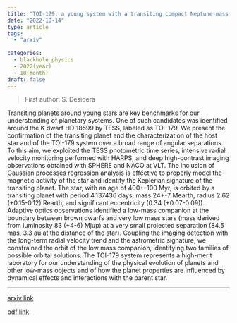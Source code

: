 ```yaml
---
title: "TOI-179: a young system with a transiting compact Neptune-mass planet and a low-mass companion in outer orbit"
date: "2022-10-14"
type: article
tags:
  - "arxiv"
  
categories:
  - blackhole physics
  - 2022(year)
  - 10(month)
draft: false
---
```

> First author: S. Desidera

 Transiting planets around young stars are key benchmarks for our
understanding of planetary systems. One of such candidates was identified
around the K dwarf HD 18599 by TESS, labeled as TOI-179. We present the
confirmation of the transiting planet and the characterization of the host star
and of the TOI-179 system over a broad range of angular separations. To this
aim, we exploited the TESS photometric time series, intensive radial velocity
monitoring performed with HARPS, and deep high-contrast imaging observations
obtained with SPHERE and NACO at VLT. The inclusion of Gaussian processes
regression analysis is effective to properly model the magnetic activity of the
star and identify the Keplerian signature of the transiting planet. The star,
with an age of 400+-100 Myr, is orbited by a transiting planet with period
4.137436 days, mass 24+-7 Mearth, radius 2.62 (+0.15-0.12) Rearth, and
significant eccentricity (0.34 (+0.07-0.09)). Adaptive optics observations
identified a low-mass companion at the boundary between brown dwarfs and very
low mass stars (mass derived from luminosity 83 (+4-6) Mjup) at a very small
projected separation (84.5 mas, 3.3 au at the distance of the star). Coupling
the imaging detection with the long-term radial velocity trend and the
astrometric signature, we constrained the orbit of the low mass companion,
identifying two families of possible orbital solutions. The TOI-179 system
represents a high-merit laboratory for our understanding of the physical
evolution of planets and other low-mass objects and of how the planet
properties are influenced by dynamical effects and interactions with the parent
star.

---
[arxiv link](http://arxiv.org/abs/2210.07933v1)

[pdf link](http://arxiv.org/pdf/2210.07933v1)